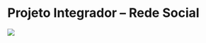 # Projeto Integrador – Rede Social

 
 <img src = "https://github.com/DozeroHub/Projeto_Integrador_Generation/blob/main/Task%202/Task2_Projeto_Integrador_atualizada.png"> </img>
      

